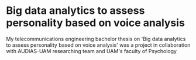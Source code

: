 # Big data analytics to assess personality based on voice analysis
My telecommunications engineering bachelor thesis on 'Big data analytics to assess personality based on voice analysis' was a project in collaboration with AUDIAS-UAM researching team and UAM's faculty of Psychology
